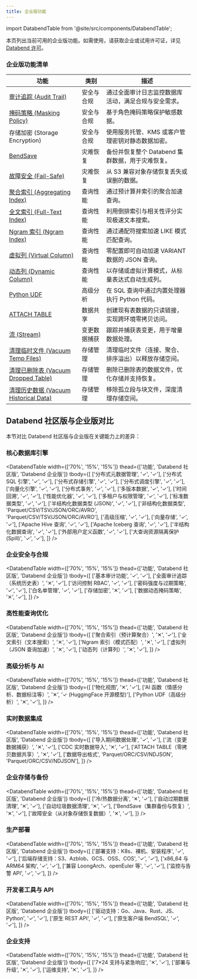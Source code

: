 ```yaml
---
title: 企业版功能
---
```


import DatabendTable from '@site/src/components/DatabendTable';

本页列出当前可用的企业版功能。如需使用，请获取企业或试用许可证，详见 [Databend 许可](20-license.md)。

### 企业版功能清单

| 功能                                                                          | 类别       | 描述                                                                                                                                                                                                                                                                                                                                                                                                                                                              |
| -------------------------------------------------------------------------------- | -------------- | ------------------------------------------------------------------------------------------------------------------------------------------------------------------------------------------------------------------------------------------------------------------------------------------------------------------------------------------------------------------------------------------------------------------------------------------------------------------------ |
| [审计追踪 (Audit Trail)](/guides/security/audit-trail)                                     | 安全与合规 | 通过全面审计日志监控数据库活动，满足合规与安全需求。                                                                                                                                                                                                                                                                                                                                                                                                                  |
| [掩码策略 (Masking Policy)](/sql/sql-commands/ddl/mask-policy/)                             | 安全与合规 | 基于角色掩码策略保护敏感数据。                                                                                                                                                                                                                                                                                                                                                                                                                |
| 存储加密 (Storage Encryption)                                                               | 安全与合规 | 使用服务托管、KMS 或客户管理密钥对静态数据加密。                                                                                                                                                                                                                                                                                                                                                                                               |
| [BendSave](/guides/data-management/data-recovery#bendsave) | 灾难恢复 | 备份并恢复整个 Databend 集群数据，用于灾难恢复。 |
| [故障安全 (Fail-Safe)](/guides/security/fail-safe)                                          | 灾难恢复  | 从 S3 兼容对象存储恢复丢失或误删的数据。                                                                                                                                                                                                                                                                                                                                                                                            |
| [聚合索引 (Aggregating Index)](/sql/sql-commands/ddl/aggregating-index)                     | 查询性能  | 通过预计算并索引的聚合加速查询。                                                                                                                                                                                                                                                                                                                                                                                                             |
| [全文索引 (Full-Text Index)](/guides/performance/fulltext-index)                           | 查询性能  | 利用倒排索引与相关性评分实现极速文本搜索。                                                                                                                                                                                                                                                                                                                                                                                          |
| [Ngram 索引 (Ngram Index)](/guides/performance/ngram-index)                                  | 查询性能  | 通过通配符搜索加速 LIKE 模式匹配查询。                                                                                                                                                                                                                                                                                                                                                                                                        |
| [虚拟列 (Virtual Column)](/sql/sql-commands/ddl/virtual-column)                          | 查询性能  | 零配置即可自动加速 VARIANT 数据的 JSON 查询。                                                                                                                                                                                                                                                                                                                                                                                               |
| [动态列 (Dynamic Column)](/sql/sql-commands/ddl/table/ddl-create-table#computed-columns)  | 查询性能  | 以存储或虚拟计算模式，从标量表达式自动生成列。                                                                                                                                                                                                                                                                                                                                                                                                        |
| [Python UDF](/sql/sql-commands/ddl/udf/ddl-create-function-embedded#python)              | 高级分析 | 在 SQL 查询中通过内置处理器执行 Python 代码。                                                                                                                                                                                                                                                                                                                                                                                                          |
| [ATTACH TABLE](/sql/sql-commands/ddl/table/attach-table)                         | 数据共享       | 创建现有表数据的只读链接，实现跨环境零拷贝访问。                                                                                                                                                                                                                                                                                                                                                                                                               |
| [流 (Stream)](/sql/sql-commands/ddl/stream)                                           | 变更数据捕获 | 跟踪并捕获表变更，用于增量数据处理。                                                                                                                                                                                                                                                                                                                                                                                                        |
| [清理临时文件 (Vacuum Temp Files)](/sql/sql-commands/administration-cmds/vacuum-temp-files)     | 存储管理 | 清理临时文件（连接、聚合、排序溢出）以释放存储空间。                                                                                                                                                                                                                                                                                                                                                                                          |
| [清理已删除表 (Vacuum Dropped Table)](/sql/sql-commands/ddl/table/vacuum-drop-table)            | 存储管理 | 删除已删除表的数据文件，优化存储并支持恢复。                                                                                                                                                                                                                                                                                                                                                                                           |
| [清理历史数据 (Vacuum Historical Data)](/sql/sql-commands/ddl/table/vacuum-table)               | 存储管理 | 移除孤立段与块文件，深度清理存储空间。                                                                                                                                                                                                                                                                                                                                                                                                      |

## Databend 社区版与企业版对比

本节对比 Databend 社区版与企业版在关键能力上的差异：

### 核心数据库引擎

<DatabendTable
width={['70%', '15%', '15%']}
thead={['功能', 'Databend 社区版', 'Databend 企业版']}
tbody={[
['分布式元数据管理', '✓', '✓'],
['分布式 SQL 引擎', '✓', '✓'],
['分布式存储引擎', '✓', '✓'],
['分布式调度引擎', '✓', '✓'],
['向量化引擎', '✓', '✓'],
['分布式事务', '✓', '✓'],
['多版本数据', '✓', '✓'],
['时间回溯', '✓', '✓'],
['性能优化器', '✓', '✓'],
['多租户与权限管理', '✓', '✓'],
['标准数据类型', '✓', '✓'],
['半结构化数据类型 (JSON)', '✓', '✓'],
['非结构化数据类型', 'Parquet/CSV/TSV/JSON/ORC/AVRO', 'Parquet/CSV/TSV/JSON/ORC/AVRO'],
['高级压缩', '✓', '✓'],
['向量存储', '✓', '✓'],
['Apache Hive 查询', '✓', '✓'],
['Apache Iceberg 查询', '✓', '✓'],
['半结构化数据查询', '✓', '✓'],
['外部用户定义函数', '✓', '✓'],
['大查询资源隔离保护 (Spill)', '✓', '✓'],
]}
/>

### 企业安全与合规

<DatabendTable
width={['70%', '15%', '15%']}
thead={['功能', 'Databend 社区版', 'Databend 企业版']}
tbody={[
['基本审计功能', '✓', '✓'],
['全面审计追踪（系统历史表）', '✕', '✓'],
['访问控制 RBAC', '✓', '✓'],
['密码强度与过期策略', '✓', '✓'],
['白名单管理', '✓', '✓'],
['存储加密', '✕', '✓'],
['数据动态掩码策略', '✕', '✓'],
]}
/>

### 高性能查询优化

<DatabendTable
width={['70%', '15%', '15%']}
thead={['功能', 'Databend 社区版', 'Databend 企业版']}
tbody={[
['聚合索引（预计算聚合）', '✕', '✓'],
['全文索引（文本搜索）', '✕', '✓'],
['Ngram 索引（模式匹配）', '✕', '✓'],
['虚拟列（JSON 查询加速）', '✕', '✓'],
['动态列（计算列）', '✕', '✓'],
]}
/>

### 高级分析与 AI

<DatabendTable
width={['70%', '15%', '15%']}
thead={['功能', 'Databend 社区版', 'Databend 企业版']}
tbody={[
['物化视图', '✕', '✓'],
['AI 函数（情感分析、数据标注等）', '✕', '✓ (HuggingFace 开源模型)'],
['Python UDF（高级分析）', '✕', '✓'],
]}
/>

### 实时数据集成

<DatabendTable
width={['70%', '15%', '15%']}
thead={['功能', 'Databend 社区版', 'Databend 企业版']}
tbody={[
['导入期间数据处理', '✓', '✓'],
['流（变更数据捕获）', '✕', '✓'],
['CDC 实时数据导入', '✕', '✓'],
['ATTACH TABLE（零拷贝数据共享）', '✕', '✓'],
['数据导出格式', 'Parquet/ORC/CSV/NDJSON', 'Parquet/ORC/CSV/NDJSON'],
]}
/>

### 企业存储与备份

<DatabendTable
width={['70%', '15%', '15%']}
thead={['功能', 'Databend 社区版', 'Databend 企业版']}
tbody={[
['冷/热数据分离', '✕', '✓'],
['自动过期数据清理', '✕', '✓'],
['自动垃圾数据清理', '✕', '✓'],
['BendSave（集群备份与恢复）', '✕', '✓'],
['故障安全（从对象存储恢复数据）', '✕', '✓'],
]}
/>

### 生产部署

<DatabendTable
width={['70%', '15%', '15%']}
thead={['功能', 'Databend 社区版', 'Databend 企业版']}
tbody={[
['部署支持：K8s、裸机、安装程序', '✓', '✓'],
['后端存储支持：S3、Azblob、GCS、OSS、COS', '✓', '✓'],
['x86_64 与 ARM64 架构', '✓', '✓'],
['兼容 LoongArch、openEuler 等', '✓', '✓'],
['监控与告警 API', '✓', '✓'],
]}
/>

### 开发者工具与 API

<DatabendTable
width={['70%', '15%', '15%']}
thead={['功能', 'Databend 社区版', 'Databend 企业版']}
tbody={[
['驱动支持：Go、Java、Rust、JS、Python', '✓', '✓'],
['原生 REST API', '✓', '✓'],
['原生客户端 BendSQL', '✓', '✓'],
]}
/>

### 企业支持

<DatabendTable
width={['70%', '15%', '15%']}
thead={['功能', 'Databend 社区版', 'Databend 企业版']}
tbody={[
['7×24 支持与紧急响应', '✕', '✓'],
['部署与升级', '✕', '✓'],
['运维支持', '✕', '✓'],
]}
/>